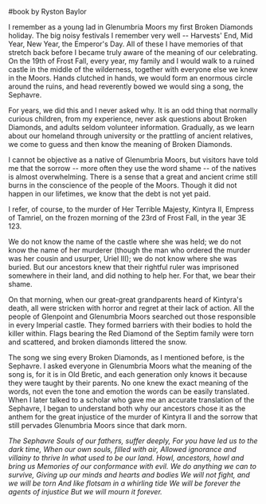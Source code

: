 #book
by Ryston Baylor

I remember as a young lad in Glenumbria Moors my first Broken Diamonds holiday. The big noisy festivals I remember very well -- Harvests' End, Mid Year, New Year, the Emperor's Day. All of these I have memories of that stretch back before I became truly aware of the meaning of our celebrating. On the 19th of Frost Fall, every year, my family and I would walk to a ruined castle in the middle of the wilderness, together with everyone else we knew in the Moors. Hands clutched in hands, we would form an enormous circle around the ruins, and head reverently bowed we would sing a song, the Sephavre.

For years, we did this and I never asked why. It is an odd thing that normally curious children, from my experience, never ask questions about Broken Diamonds, and adults seldom volunteer information. Gradually, as we learn about our homeland through university or the prattling of ancient relatives, we come to guess and then know the meaning of Broken Diamonds.

I cannot be objective as a native of Glenumbria Moors, but visitors have told me that the sorrow -- more often they use the word shame -- of the natives is almost overwhelming. There is a sense that a great and ancient crime still burns in the conscience of the people of the Moors. Though it did not happen in our lifetimes, we know that the debt is not yet paid.

I refer, of course, to the murder of Her Terrible Majesty, Kintyra II, Empress of Tamriel, on the frozen morning of the 23rd of Frost Fall, in the year 3E 123.

We do not know the name of the castle where she was held; we do not know the name of her murderer (though the man who ordered the murder was her cousin and usurper, Uriel III); we do not know where she was buried. But our ancestors knew that their rightful ruler was imprisoned somewhere in their land, and did nothing to help her. For that, we bear their shame.

On that morning, when our great-great grandparents heard of Kintyra's death, all were stricken with horror and regret at their lack of action. All the people of Glenpoint and Glenumbria Moors searched out those responsible in every Imperial castle. They formed barriers with their bodies to hold the killer within. Flags bearing the Red Diamond of the Septim family were torn and scattered, and broken diamonds littered the snow.

The song we sing every Broken Diamonds, as I mentioned before, is the Sephavre. I asked everyone in Glenumbria Moors what the meaning of the song is, for it is in Old Bretic, and each generation only knows it because they were taught by their parents. No one knew the exact meaning of the words, not even the tone and emotion the words can be easily translated. When I later talked to a scholar who gave me an accurate translation of the Sephavre, I began to understand both why our ancestors chose it as the anthem for the great injustice of the murder of Kintyra II and the sorrow that still pervades Glenumbria Moors since that dark morn.

*The Sephavre Souls of our fathers, suffer deeply,*
*For you have led us to the dark time,*
*When our own souls, filled with air,*
*Allowed ignorance and villainy to thrive In what used to be our land.*
*Howl, ancestors, howl and bring us*
*Memories of our conformance with evil.*
*We do anything we can to survive,*
*Giving up our minds and hearts and bodies*
*We will not fight, and we will be torn*
*And like flotsam in a whirling tide*
*We will be forever the agents of injustice*
*But we will mourn it forever.*